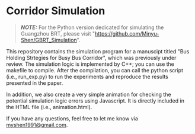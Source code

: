 # Corridor Simulation

> **_NOTE:_**  For the Python version dedicated for simulating the Guangzhou BRT, please visit "https://github.com/Minyu-Shen/GBRT_Simulation". 

This repository contains the simulation program for a manuscipt titled "Bus Holding Strtegies for Busy Bus Corridor", which was previously under review. The simulation logic is implemented by C++; you can use the makefile to compile. After the compilation, you can call the python script (i.e., run_exp.py) to run the experiments and reproduce the results presented in the paper.

In addition, we also create a very simple animation for checking the potential simulation logic errors using Javascript. It is directly included in the HTML file (i.e., animation.html).

If you have any questions, feel free to let me know via <myshen1991@gmail.com>.


